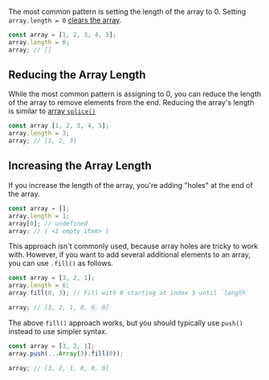 The most common pattern is setting the length of the array to 0.
Setting `array.length = 0` [clears the array](/tutorials/fundamentals/clear-array).

```javascript
const array = [1, 2, 3, 4, 5];
array.length = 0;
array; // []
```

## Reducing the Array Length

While the most common pattern is assigning to 0, you can reduce the length of the array to remove elements from the end.
Reducing the array's length is similar to [array `splice()`](/tutorials/fundamentals/array-splice)

```javascript
const array [1, 2, 3, 4, 5];
array.length = 3;
array; // [1, 2, 3]
```

## Increasing the Array Length

If you increase the length of the array, you're adding "holes" at the end of the array.

```javascript
const array = [];
array.length = 1;
array[0]; // undefined
array; // [ <1 empty item> ]
```

This approach isn't commonly used, because array holes are tricky to work with.
However, if you want to add several additional elements to an array, you can use `.fill()` as follows.

```javascript
const array = [3, 2, 1];
array.length = 6;
array.fill(0, 3); // Fill with 0 starting at index 3 until `length`

array; // [3, 2, 1, 0, 0, 0]
```

The above `fill()` approach works, but you should typically use `push()` instead to use simpler syntax.

```javascript
const array = [3, 2, 1];
array.push(...Array(3).fill(0));

array; // [3, 2, 1, 0, 0, 0]
```